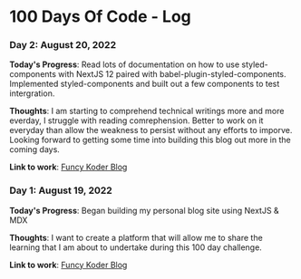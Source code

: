 # 100 Days Of Code - Log

### Day 2: August 20, 2022

**Today's Progress**: Read lots of documentation on how to use styled-components with NextJS 12 paired with babel-plugin-styled-components. Implemented styled-components and built out a few components to test intergration.

**Thoughts**: I am starting to comprehend technical writings more and more everday, I struggle with reading comrephension. Better to work on it everyday than allow the weakness to persist without any efforts to imporve. Looking forward to getting some time into building this blog out more in the coming days.

**Link to work**: [Funcy Koder Blog](https://github.com/kcanamar/funcy_koder_blog)
### Day 1: August 19, 2022
 
**Today's Progress**: Began building my personal blog site using NextJS & MDX

**Thoughts**: I want to create a platform that will allow me to share the learning that I am about to undertake during this 100 day challenge. 

**Link to work**: [Funcy Koder Blog](https://github.com/kcanamar/funcy_koder_blog)